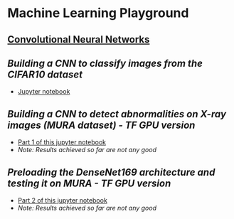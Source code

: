# Machine Learning Playground

## <ins>Convolutional Neural Networks</ins>

## *Building a CNN to classify images from the CIFAR10 dataset*
* [Jupyter notebook](./CIFAR.ipynb)

## *Building a CNN to detect abnormalities on X-ray images (MURA dataset) - TF GPU version*
* [Part 1 of this jupyter notebook](./MURA_GPU.ipynb)
* *Note: Results achieved so far are not any good*

## *Preloading the DenseNet169 architecture and testing it on MURA - TF GPU version*
* [Part 2 of this jupyter notebook](./MURA_GPU.ipynb)
* *Note: Results achieved so far are not any good*
